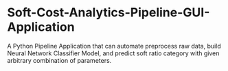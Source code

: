 # Soft-Cost-Analytics-Pipeline-GUI-Application
A Python Pipeline Application that can automate preprocess raw data, build Neural Network Classifier Model, and predict soft ratio category with given arbitrary combination of parameters.   
